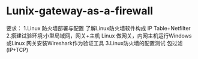 # Lunix-gateway-as-a-firewall
要求：
1.Linux 防火墙部署与配置
了解Linux防火墙软件构成
IP Table+Netfilter
2.搭建试验环境:小型局域网，网关+主机
Linux 做网关，内网主机运行Windows或Linux
网关安装Wireshark作为验证工具
3.Linux防火墙的配置测试
包过滤(IP+TCP)
